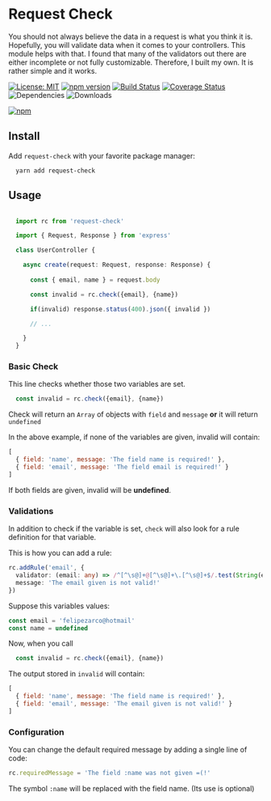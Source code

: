 # Request Check

You should not always believe the data in a request is what you think it is. Hopefully, you will validate data when it comes to your controllers. This module helps with that. I found that many of the validators out there are either incomplete or not fully customizable. Therefore, I built my own. It is rather simple and it works.

[![License: MIT](https://img.shields.io/badge/License-MIT-blue.svg)](https://opensource.org/licenses/MIT) [![npm version](https://badge.fury.io/js/request-check.svg)](https://badge.fury.io/js/request-check) [![Build Status](https://travis-ci.org/felipezarco/request-check.svg?branch=master)](https://travis-ci.org/felipezarco/request-check) [![Coverage Status](https://coveralls.io/repos/github/felipezarco/request-check/badge.svg?branch=master)](https://coveralls.io/github/felipezarco/request-check?branch=master) ![Dependencies](https://img.shields.io/david/felipezarco/request-check) ![Downloads](https://img.shields.io/npm/dw/request-check)


[![npm](https://nodei.co/npm/request-check.png)](https://www.npmjs.com/package/request-check)


## Install

Add `request-check` with your favorite package manager:

```
  yarn add request-check
```

## Usage

```typescript

  import rc from 'request-check'

  import { Request, Response } from 'express'

  class UserController {

    async create(request: Request, response: Response) {
      
      const { email, name } = request.body

      const invalid = rc.check({email}, {name})

      if(invalid) response.status(400).json({ invalid })   

      // ...

    }
  } 

```

### Basic Check

This line checks whether those two variables are set.

```javascript
  const invalid = rc.check({email}, {name})
```

Check will return an `Array` of objects with `field` and `message` **or** it will return `undefined` 

In the above example, if none of the variables are given, invalid will contain:

```javascript
[
  { field: 'name', message: 'The field name is required!' },
  { field: 'email', message: 'The field email is required!' }
]
```

If both fields are given, invalid will be **undefined**.

### Validations

In addition to check if the variable is set, `check` will also look for a rule definition for that variable.

This is how you can add a rule:

```typescript
rc.addRule('email', {
  validator: (email: any) => /^[^\s@]+@[^\s@]+\.[^\s@]+$/.test(String(email)), 
  message: 'The email given is not valid!'
})
```

Suppose this variables values:

```javascript
const email = 'felipezarco@hotmail'
const name = undefined
```

Now, when you call

```javascript
  const invalid = rc.check({email}, {name})
```

The output stored in `invalid` will contain:

```javascript
[
  { field: 'name', message: 'The field name is required!' },
  { field: 'email', message: 'The email given is not valid!' }
]
```

### Configuration

You can change the default required message by adding a single line of code:

```javascript
rc.requiredMessage = 'The field :name was not given =(!'
```

The symbol `:name` will be replaced with the field name. (Its use is optional)













